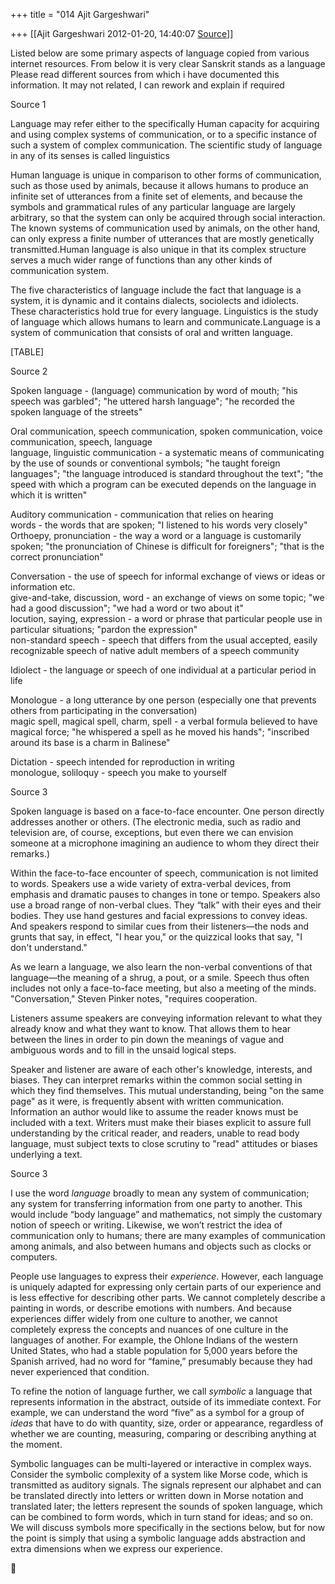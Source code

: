 +++
title = "014 Ajit Gargeshwari"

+++
[[Ajit Gargeshwari	2012-01-20, 14:40:07 [Source](https://groups.google.com/g/samskrita/c/j7kIhdQWyc0)]]



Listed below are some primary aspects of language copied from various internet resources. From below it is very clear Sanskrit stands as a language Please read different sources from which i have documented this information. It may not related, I can rework and explain if required  

Source 1  

Language may refer either to the specifically Human capacity for acquiring and using complex systems of communication, or to a specific instance of such a system of complex communication. The scientific study of language in any of its senses is called linguistics  
  
Human language is unique in comparison to other forms of communication, such as those used by animals, because it allows humans to produce an infinite set of utterances from a finite set of elements, and because the symbols and grammatical rules of any particular language are largely arbitrary, so that the system can only be acquired through social interaction. The known systems of communication used by animals, on the other hand, can only express a finite number of utterances that are mostly genetically transmitted.Human language is also unique in that its complex structure serves a much wider range of functions than any other kinds of communication system.  
  
The five characteristics of language include the fact that language is a system, it is dynamic and it contains dialects, sociolects and idiolects. These characteristics hold true for every language. Linguistics is the study of language which allows humans to learn and communicate.Language is a system of communication that consists of oral and written language.

[TABLE]

  
Source 2  
  
Spoken language - (language) communication by word of mouth; "his speech was garbled"; "he uttered harsh language"; "he recorded the spoken language of the streets"  
  
Oral communication, speech communication, spoken communication, voice communication, speech, language  
language, linguistic communication - a systematic means of communicating by the use of sounds or conventional symbols; "he taught foreign languages"; "the language introduced is standard throughout the text"; "the speed with which a program can be executed depends on the language in which it is written"  
  
Auditory communication - communication that relies on hearing  
words - the words that are spoken; "I listened to his words very closely"  
Orthoepy, pronunciation - the way a word or a language is customarily spoken; "the pronunciation of Chinese is difficult for foreigners"; "that is the correct pronunciation"  
  
Conversation - the use of speech for informal exchange of views or ideas or information etc.  
give-and-take, discussion, word - an exchange of views on some topic; "we had a good discussion"; "we had a word or two about it"  
locution, saying, expression - a word or phrase that particular people use in particular situations; "pardon the expression"  
non-standard speech - speech that differs from the usual accepted, easily recognizable speech of native adult members of a speech community  
  
Idiolect - the language or speech of one individual at a particular period in life  
  
Monologue - a long utterance by one person (especially one that prevents others from participating in the conversation)  
magic spell, magical spell, charm, spell - a verbal formula believed to have magical force; "he whispered a spell as he moved his hands"; "inscribed around its base is a charm in Balinese"  
  
Dictation - speech intended for reproduction in writing  
monologue, soliloquy - speech you make to yourself  
  
  
Source 3  
  
Spoken language is based on a face-to-face encounter. One person directly addresses another or others. (The electronic media, such as radio and television are, of course, exceptions, but even there we can envision someone at a microphone imagining an audience to whom they direct their remarks.)

Within the face-to-face encounter of speech, communication is not limited to words. Speakers use a wide variety of extra-verbal devices, from emphasis and dramatic pauses to changes in tone or tempo. Speakers also use a broad range of non-verbal clues. They “talk” with their eyes and their bodies. They use hand gestures and facial expressions to convey ideas. And speakers respond to similar cues from their listeners—the nods and grunts that say, in effect, "I hear you," or the quizzical looks that say, "I don't understand."

As we learn a language, we also learn the non-verbal conventions of that language—the meaning of a shrug, a pout, or a smile. Speech thus often includes not only a face-to-face meeting, but also a meeting of the minds. "Conversation," Steven Pinker notes, "requires cooperation.

Listeners assume speakers are conveying information relevant to what they already know and what they want to know. That allows them to hear between the lines in order to pin down the meanings of vague and ambiguous words and to fill in the unsaid logical steps.

Speaker and listener are aware of each other's knowledge, interests, and biases. They can interpret remarks within the common social setting in which they find themselves. This mutual understanding, being "on the same page" as it were, is frequently absent with written communication. Information an author would like to assume the reader knows must be included with a text. Writers must make their biases explicit to assure full understanding by the critical reader, and readers, unable to read body language, must subject texts to close scrutiny to "read" attitudes or biases underlying a text.  

  

Source 3  

I use the word *language* broadly to mean any system of communication; any system for transferring information from one party to another. This would include “body language” and mathematics, not simply the customary notion of speech or writing. Likewise, we won’t restrict the idea of communication only to humans; there are many examples of communication among animals, and also between humans and objects such as clocks or computers.

People use languages to express their *experience*. However, each language is uniquely adapted for expressing only certain parts of our experience and is less effective for describing other parts. We cannot completely describe a painting in words, or describe emotions with numbers. And because experiences differ widely from one culture to another, we cannot completely express the concepts and nuances of one culture in the languages of another. For example, the Ohlone Indians of the western United States, who had a stable population for 5,000 years before the Spanish arrived, had no word for “famine,” presumably because they had never experienced that condition.

To refine the notion of language further, we call *symbolic* a language that represents information in the abstract, outside of its immediate context. For example, we can understand the word “five” as a symbol for a group of *ideas* that have to do with quantity, size, order or appearance, regardless of whether we are counting, measuring, comparing or describing anything at the moment.

Symbolic languages can be multi-layered or interactive in complex ways. Consider the symbolic complexity of a system like Morse code, which is transmitted as auditory signals. The signals represent our alphabet and can be translated directly into letters or written down in Morse notation and translated later; the letters represent the sounds of spoken language, which can be combined to form words, which in turn stand for ideas; and so on. We will discuss symbols more specifically in the sections below, but for now the point is simply that using a symbolic language adds abstraction and extra dimensions when we express our experience.



